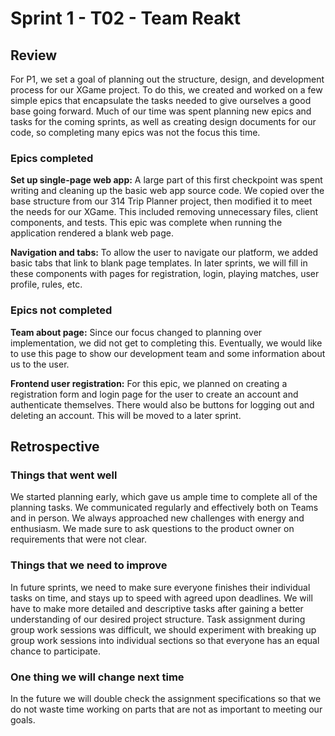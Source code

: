# Sprint 1 - T02 - Team Reakt

## Review 
For P1, we set a goal of planning out the structure, design, and development process for our XGame project. To do this, we created and worked on a few simple epics that encapsulate the tasks needed to give ourselves a good base going forward. Much of our time was spent planning new epics and tasks for the coming sprints, as well as creating design documents for our code, so completing many epics was not the focus this time.

### Epics completed
<strong>Set up single-page web app:</strong> A large part of this first checkpoint was spent writing and cleaning up the basic web app source code. We copied over the base structure from our 314 Trip Planner project, then modified it to meet the needs for our XGame. This included removing unnecessary files, client components, and tests. This epic was complete when running the application rendered a blank web page.

<Strong>Navigation and tabs:</Strong> To allow the user to navigate our platform, we added basic tabs that link to blank page templates. In later sprints, we will fill in these components with pages for registration, login, playing matches, user profile, rules, etc.

### Epics not completed
<strong>Team about page:</strong> Since our focus changed to planning over implementation, we did not get to completing this. Eventually, we would like to use this page to show our development team and some information about us to the user.

<strong>Frontend user registration:</strong> For this epic, we planned on creating a registration form and login page for the user to create an account and authenticate themselves. There would also be buttons for logging out and deleting an account. This will be moved to a later sprint.

## Retrospective

### Things that went well
We started planning early, which gave us ample time to complete all of the planning tasks. We communicated regularly and effectively both on Teams and in person. We always approached new challenges with energy and enthusiasm. We made sure to ask questions to the product owner on requirements that were not clear.

### Things that we need to improve
In future sprints, we need to make sure everyone finishes their individual tasks on time, and stays up to speed with agreed upon deadlines. We will have to make more detailed and descriptive tasks after gaining a better understanding of our desired project structure. Task assignment during group work sessions was difficult, we should experiment with breaking up group work sessions into individual sections so that everyone has an equal chance to participate.

### One thing we will change next time
In the future we will double check the assignment specifications so that we do not waste time working on parts that are not as important to meeting our goals.
